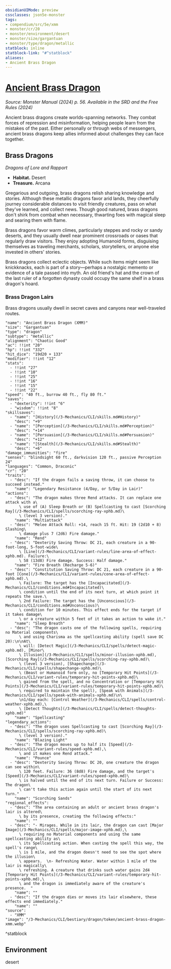 ```yaml
---
obsidianUIMode: preview
cssclasses: json5e-monster
tags:
- compendium/src/5e/xmm
- monster/cr/20
- monster/environment/desert
- monster/size/gargantuan
- monster/type/dragon/metallic
statblock: inline
statblock-link: "#^statblock"
aliases:
- Ancient Brass Dragon
---
```

# [Ancient Brass Dragon](3-Mechanics\CLI\bestiary\dragon/ancient-brass-dragon-xmm.md)
*Source: Monster Manual (2024) p. 56. Available in the <span title='Systems Reference Document (5.2)'>SRD</span> and the Free Rules (2024)*  

Ancient brass dragons create worlds-spanning networks. They combat forces of repression and misinformation, helping people learn from the mistakes of the past. Either personally or through webs of messengers, ancient brass dragons keep allies informed about challenges they can face together.

## Brass Dragons

*Dragons of Lore and Rapport*

- **Habitat.** Desert  
- **Treasure.** Arcana  

Gregarious and outgoing, brass dragons relish sharing knowledge and stories. Although these metallic dragons favor arid lands, they cheerfully journey considerable distances to visit friendly creatures, pass on what they've learned, and collect news. Though good natured, brass dragons don't shirk from combat when necessary, thwarting foes with magical sleep and searing them with flame.

Brass dragons favor warm climes, particularly steppes and rocky or sandy deserts, and they usually dwell near prominent crossroads or oases that regularly draw visitors. They enjoy adopting Humanoid forms, disguising themselves as traveling merchants, scholars, storytellers, or anyone else invested in others' stories.

Brass dragons collect eclectic objects. While such items might seem like knickknacks, each is part of a story—perhaps a nostalgic memento or evidence of a tale passed into myth. An old friend's hat and the crown of the last ruler of a forgotten dynasty could occupy the same shelf in a brass dragon's hoard.

### Brass Dragon Lairs

Brass dragons usually dwell in secret caves and canyons near well-traveled routes.

```statblock
"name": "Ancient Brass Dragon (XMM)"
"size": "Gargantuan"
"type": "dragon"
"subtype": "metallic"
"alignment": "Chaotic Good"
"ac": !!int "20"
"hp": !!int "332"
"hit_dice": "19d20 + 133"
"modifier": !!int "12"
"stats":
  - !!int "27"
  - !!int "10"
  - !!int "25"
  - !!int "16"
  - !!int "15"
  - !!int "22"
"speed": "40 ft., burrow 40 ft., fly 80 ft."
"saves":
  - "dexterity": !!int "6"
  - "wisdom": !!int "8"
"skillsaves":
  - "name": "[History](/3-Mechanics/CLI/skills.md#History)"
    "desc": "+9"
  - "name": "[Perception](/3-Mechanics/CLI/skills.md#Perception)"
    "desc": "+14"
  - "name": "[Persuasion](/3-Mechanics/CLI/skills.md#Persuasion)"
    "desc": "+12"
  - "name": "[Stealth](/3-Mechanics/CLI/skills.md#Stealth)"
    "desc": "+6"
"damage_immunities": "fire"
"senses": "blindsight 60 ft., darkvision 120 ft., passive Perception 24"
"languages": "Common, Draconic"
"cr": "20"
"traits":
  - "desc": "If the dragon fails a saving throw, it can choose to succeed instead."
    "name": "Legendary Resistance (4/Day, or 5/Day in Lair)"
"actions":
  - "desc": "The dragon makes three Rend attacks. It can replace one attack with a\
      \ use of (A) Sleep Breath or (B) Spellcasting to cast [Scorching Ray](/3-Mechanics/CLI/spells/scorching-ray-xphb.md)\
      \ (level 3 version)."
    "name": "Multiattack"
  - "desc": "Melee Attack Roll: +14, reach 15 ft. Hit: 19 (2d10 + 8) Slashing\
      \ damage plus 7 (2d6) Fire damage."
    "name": "Rend"
  - "desc": "Dexterity Saving Throw: DC 21, each creature in a 90-foot-long, 5-foot-wide\
      \ [Line](/3-Mechanics/CLI/variant-rules/line-area-of-effect-xphb.md). Failure:\
      \ 58 (13d8) Fire damage. Success: Half damage."
    "name": "Fire Breath (Recharge 5-6)"
  - "desc": "Constitution Saving Throw: DC 21, each creature in a 90-foot [Cone](/3-Mechanics/CLI/variant-rules/cone-area-of-effect-xphb.md).\
      \ Failure: The target has the [Incapacitated](/3-Mechanics/CLI/conditions.md#Incapacitated)\
      \ condition until the end of its next turn, at which point it repeats the save.\
      \ 2nd Failure: The target has the [Unconscious](/3-Mechanics/CLI/conditions.md#Unconscious)\
      \ condition for 10 minutes. This effect ends for the target if it takes damage\
      \ or a creature within 5 feet of it takes an action to wake it."
    "name": "Sleep Breath"
  - "desc": "The dragon casts one of the following spells, requiring no Material components\
      \ and using Charisma as the spellcasting ability (spell save DC 20):\n\nAt\
      \ will: [Detect Magic](/3-Mechanics/CLI/spells/detect-magic-xphb.md), [Minor\
      \ Illusion](/3-Mechanics/CLI/spells/minor-illusion-xphb.md), [Scorching Ray](/3-Mechanics/CLI/spells/scorching-ray-xphb.md)\
      \ (level 3 version), [Shapechange](/3-Mechanics/CLI/spells/shapechange-xphb.md)\
      \ (Beast or Humanoid form only, no [Temporary Hit Points](/3-Mechanics/CLI/variant-rules/temporary-hit-points-xphb.md)\
      \ gained from the spell, and no Concentration or [Temporary Hit Points](/3-Mechanics/CLI/variant-rules/temporary-hit-points-xphb.md)\
      \ required to maintain the spell), [Speak with Animals](/3-Mechanics/CLI/spells/speak-with-animals-xphb.md)\n\
      \n1/day each: [Control Weather](/3-Mechanics/CLI/spells/control-weather-xphb.md),\
      \ [Detect Thoughts](/3-Mechanics/CLI/spells/detect-thoughts-xphb.md)"
    "name": "Spellcasting"
"legendary_actions":
  - "desc": "The dragon uses Spellcasting to cast [Scorching Ray](/3-Mechanics/CLI/spells/scorching-ray-xphb.md)\
      \ (level 3 version)."
    "name": "Blazing Light"
  - "desc": "The dragon moves up to half its [Speed](/3-Mechanics/CLI/variant-rules/speed-xphb.md),\
      \ and it makes one Rend attack."
    "name": "Pounce"
  - "desc": "Dexterity Saving Throw: DC 20, one creature the dragon can see within\
      \ 120 feet. Failure: 36 (8d8) Fire damage, and the target's [Speed](/3-Mechanics/CLI/variant-rules/speed-xphb.md)\
      \ is halved until the end of its next turn. Failure or Success: The dragon\
      \ can't take this action again until the start of its next turn."
    "name": "Scorching Sands"
"regional_effects":
  - "desc": "The area containing an adult or ancient brass dragon's lair is altered\
      \ by its presence, creating the following effects:"
    "name": ""
  - "desc": "- Mirages. While in its lair, the dragon can cast [Major Image](/3-Mechanics/CLI/spells/major-image-xphb.md),\
      \ requiring no Material components and using the same spellcasting ability as\
      \ its Spellcasting action. When casting the spell this way, the spell's range\
      \ is 1 mile, and the dragon doesn't need to see the spot where the illusion\
      \ appears.  \n- Refreshing Water. Water within 1 mile of the lair is magically\
      \ refreshing. A creature that drinks such water gains 2d4 [Temporary Hit Points](/3-Mechanics/CLI/variant-rules/temporary-hit-points-xphb.md),\
      \ and the dragon is immediately aware of the creature's presence.  "
    "name": ""
  - "desc": "If the dragon dies or moves its lair elsewhere, these effects end immediately."
    "name": ""
"source":
  - "XMM"
"image": "/3-Mechanics/CLI/bestiary/dragon/token/ancient-brass-dragon-xmm.webp"
```
^statblock

## Environment

desert